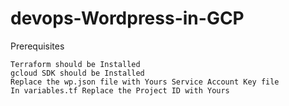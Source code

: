 # devops-Wordpress-in-GCP

Prerequisites

    Terraform should be Installed
    gcloud SDK should be Installed
    Replace the wp.json file with Yours Service Account Key file
    In variables.tf Replace the Project ID with Yours
